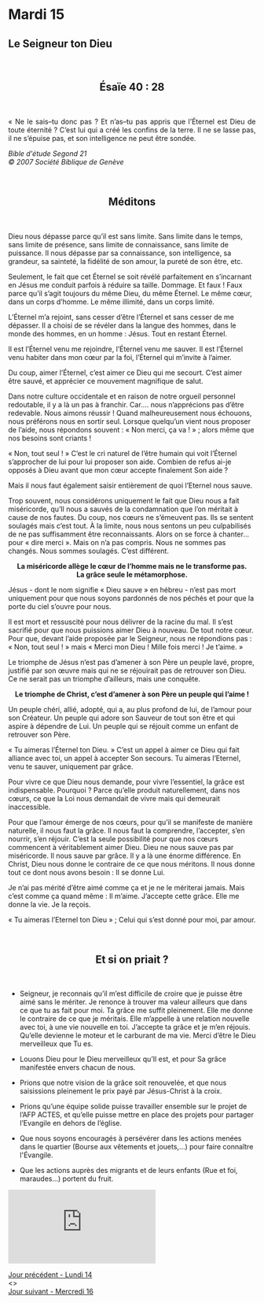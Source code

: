 # Mardi 15
## Le Seigneur ton Dieu

<br/>
<center><h2>Ésaïe 40 : 28</h2></center>
<br/>

<p align="justify">
« Ne le sais–tu donc pas ? Et n’as–tu pas appris que l’Éternel est Dieu de toute éternité ? C’est lui qui a créé les confins de la terre. Il ne se lasse pas, il ne s’épuise pas, et son intelligence ne peut être sondée.
</p>

<i>Bible d'étude Segond 21<br />
© 2007 Société Biblique de Genève</i>

<br/>
<center><h2>Méditons</h2></center>
<br/>

<p>
Dieu nous dépasse parce qu’il est sans limite. Sans limite dans le temps, sans limite de présence, sans limite de connaissance, sans limite de puissance.
Il nous dépasse par sa connaissance, son intelligence, sa grandeur, sa sainteté, la fidélité de son amour, la pureté de son être, etc.
</p><p>
Seulement, le fait que cet Éternel se soit révélé parfaitement en s’incarnant en Jésus me conduit parfois à réduire sa taille. Dommage. Et faux !
Faux parce qu’il s’agit toujours du même Dieu, du même Éternel.
Le même cœur, dans un corps d’homme. Le même illimité, dans un corps limité.
</p><p>
L’Éternel m’a rejoint, sans cesser d’être l’Éternel et sans cesser de me dépasser. Il a choisi de se révéler dans la langue des hommes, dans le monde des hommes, en un homme : Jésus. Tout en restant Éternel.
</p><p>
Il est l’Éternel venu me rejoindre, l’Éternel venu me sauver.
Il est l’Éternel venu habiter dans mon cœur par la foi, l’Éternel qui m’invite à l’aimer.
</p><p>
Du coup, aimer l’Éternel, c’est aimer ce Dieu qui me secourt.
C’est aimer être sauvé, et apprécier ce mouvement magnifique de salut.
</p><p>
Dans notre culture occidentale et en raison de notre orgueil personnel redoutable, il y a là un pas à franchir. Car…. nous n’apprécions pas d’être redevable. Nous aimons réussir !
Quand malheureusement nous échouons, nous préférons nous en sortir seul.
Lorsque quelqu’un vient nous proposer de l’aide, nous répondons souvent :
« Non merci, ça va ! » ; alors même que nos besoins sont criants !
</p><p>
« Non, tout seul ! » C’est le cri naturel de l’être humain qui voit l’Éternel s’approcher de lui pour lui proposer son aide.
Combien de refus ai-je opposés à Dieu avant que mon cœur accepte finalement Son aide ?
</p><p>
Mais il nous faut également saisir entièrement de quoi l’Eternel nous sauve.
</p><p>
Trop souvent, nous considérons uniquement le fait que Dieu nous a fait miséricorde, qu’Il nous a sauvés de la condamnation que l’on méritait à cause de nos fautes.
Du coup, nos cœurs ne s’émeuvent pas. Ils se sentent soulagés mais c’est tout.
À la limite, nous nous sentons un peu culpabilisés de ne pas suffisamment être reconnaissants.
Alors on se force à chanter... pour « dire merci ». Mais on n’a pas compris.
Nous ne sommes pas changés. Nous sommes soulagés. C’est différent.
</p><p>
<center><b>
La miséricorde allège le cœur de l’homme mais ne le transforme pas.<br />La grâce seule le métamorphose.</b></center>
</p><p>
<p>
Jésus - dont le nom signifie « Dieu sauve » en hébreu - n’est pas mort uniquement pour que nous soyons pardonnés de nos péchés et pour que la porte du ciel s’ouvre pour nous.
</p><p>

Il est mort et ressuscité pour nous délivrer de la racine du mal.
Il s’est sacrifié pour que nous puissions aimer Dieu à nouveau. De tout notre cœur.
Pour que, devant l’aide proposée par le Seigneur, nous ne répondions pas : « Non, tout seul ! » mais « Merci mon Dieu ! Mille fois merci ! Je t’aime. »
</p><p>

Le triomphe de Jésus n’est pas d’amener à son Père un peuple lavé, propre, justifié par son œuvre mais qui ne se réjouirait pas de retrouver son Dieu. Ce ne serait pas un triomphe d’ailleurs, mais une conquête.
</p><p>
<center><b>
Le triomphe de Christ, c’est d’amener à son Père un peuple qui l’aime !</b></center>
</p><p>

Un peuple chéri, allié, adopté, qui a, au plus profond de lui, de l’amour pour son Créateur.
Un peuple qui adore son Sauveur de tout son être et qui aspire à dépendre de Lui.
Un peuple qui se réjouit comme un enfant de retrouver son Père.
</p><p>

« Tu aimeras l’Éternel ton Dieu. » C’est un appel à aimer ce Dieu qui fait alliance avec toi, un appel à accepter Son secours. Tu aimeras l’Eternel, venu te sauver, uniquement par grâce.
</p><p>

Pour vivre ce que Dieu nous demande, pour vivre l’essentiel, la grâce est indispensable.
Pourquoi ? Parce qu’elle produit naturellement, dans nos cœurs, ce que la Loi nous demandait de vivre mais qui demeurait inaccessible.
</p><p>

Pour que l’amour émerge de nos cœurs, pour qu’il se manifeste de manière naturelle, il nous faut la grâce. Il nous faut la comprendre, l’accepter, s’en nourrir, s’en réjouir.
C’est la seule possibilité pour que nos cœurs commencent à véritablement aimer Dieu.
Dieu ne nous sauve pas par miséricorde. Il nous sauve par grâce. Il y a là une énorme différence.
En Christ, Dieu nous donne le contraire de ce que nous méritons. Il nous donne tout ce dont nous avons besoin : Il se donne Lui.
</p><p>

Je n’ai pas mérité d’être aimé comme ça et je ne le mériterai jamais. Mais c’est comme ça quand même : Il m’aime.
J’accepte cette grâce. Elle me donne la vie. Je la reçois.
</p><p>

« Tu aimeras l’Eternel ton Dieu » ; Celui qui s’est donné pour moi, par amour.


</p>

<br/>
<center><h2>Et si on priait ?</h2></center>
<br/>

<p align="justify">

* Seigneur, je reconnais qu’il m’est difficile de croire que je puisse être aimé sans le mériter.
Je renonce à trouver ma valeur ailleurs que dans ce que tu as fait pour moi.
Ta grâce me suffit pleinement. Elle me donne le contraire de ce que je méritais.
Elle m’appelle à une relation nouvelle avec toi, à une vie nouvelle en toi.
J’accepte ta grâce et je m’en réjouis. Qu’elle devienne le moteur et le carburant de ma vie. Merci d’être le Dieu merveilleux que Tu es.

* Louons Dieu pour le Dieu merveilleux qu’Il est, et pour Sa grâce manifestée envers chacun de nous.

* Prions que notre vision de la grâce soit renouvelée, et que nous saisissions pleinement le prix payé par Jésus-Christ à la croix.

* Prions qu’une équipe solide puisse travailler ensemble sur le projet de l’AFP ACTES, et qu’elle puisse mettre en place des projets pour partager l’Evangile en dehors de l’église.

* Que nous soyons encouragés à persévérer dans les actions menées dans le quartier (Bourse aux vêtements et jouets,…) pour faire connaître l'Évangile.

* Que les actions auprès des migrants et de leurs enfants (Rue et foi, maraudes…) portent du fruit.



</p>

<div class="container">
<iframe src="https://www.youtube.com/embed/P1PF3s7SEeU"
frameborder="0" allowfullscreen class="video"></iframe>
</div>


[Jour précédent - Lundi 14](lundi.md)<br/> <> <br/>
[Jour suivant - Mercredi 16](mercredi.md)
